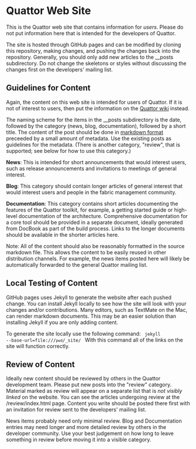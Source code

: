 Quattor Web Site
================

This is the Quattor web site that contains information for *users*. Please do
not put information here that is intended for the developers of Quattor.

The site is hosted through GitHub pages and can be modified by cloning this
repository, making changes, and pushing the changes back into the repository.
Generally, you should only add new articles to the __posts subdirectory. Do
not change the skeletons or styles without discussing the changes first on the
developers' mailing list.

Guidelines for Content
----------------------

Again, the content on this web site is intended for users of Quattor. If it is
not of interest to users, then put the information on the [Quattor 
wiki](https://trac.lal.in2p3.fr/Quattor) instead.

The naming scheme for the items in the __posts subdirectory is the date,
followed by the category (news, blog, documentation), followed by a short
title. The content of the post should be done in [markdown
format](http://daringfireball.net/projects/markdown/) preceeded by a small
amount of metadata. Use the existing posts as guidelines for the metadata.
(There is another category, "review", that is supported; see below for how to
use this category.)

**News**: This is intended for short announcements that would interest users,
such as release announcements and invitations to meetings of general interest.

**Blog**: This category should contain longer articles of general interest
that would interest users and people in the fabric management community.

**Documentation**: This category contains short articles documenting the
features of the Quattor toolkit, for example, a getting started guide or
high-level documentation of the architecture. Comprehensive documentation for
a core tool should be provided in a separate document, ideally generated from
DocBook as part of the build process. Links to the longer documents should be
available in the shorter articles here.

Note: All of the content should also be reasonably formatted in the source
markdown file. This allows the content to be easily reused in other
distribution channels. For example, the news items posted here will likely be
automatically forwarded to the general Quattor mailing list.

Local Testing of Content
------------------------

GitHub pages uses Jekyll to generate the website after each pushed change. You
can install Jekyll locally to see how the site will look with your changes
and/or contributions. Many editors, such as TextMate on the Mac, can render
markdown documents. This may be an easier solution than installing Jekyll if
you are only adding content.

To generate the site locally use the following command:
<code>
    jekyll --base-url=file:///`pwd`/_site/
</code>
With this command all of the links on the site will function correctly. 

Review of Content
-----------------

Ideally new content should be reviewed by others in the Quattor development
team. Please put new posts into the "review" category. Material marked as
review will appear on a separate list that is *not visibly linked* on the
website. You can see the articles undergoing review at the /review/index.html
page. Content you write should be posted there first with an invitation for
review sent to the developers' mailing list.

News items probably need only minimal review. Blog and Documentation entries
may need longer and more detailed review by others in the developer community.
Use your best judgement on how long to leave something in review before moving
it into a visible category.
